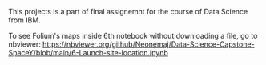 This projects is a part of final assignemnt for the course of Data Science from IBM.

To see Folium's maps inside 6th notebook without downloading a file, go to nbviewer: https://nbviewer.org/github/Neonemaj/Data-Science-Capstone-SpaceY/blob/main/6-Launch-site-location.ipynb
